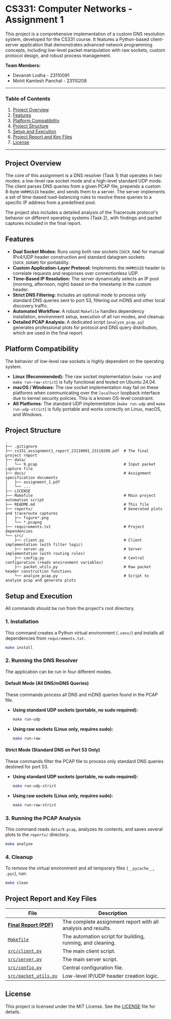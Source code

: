 # CS331: Computer Networks - Assignment 1

This project is a comprehensive implementation of a custom DNS resolution system, developed for the CS331 course. It features a Python-based client-server application that demonstrates advanced network programming concepts, including low-level packet manipulation with raw sockets, custom protocol design, and robust process management.

**Team Members:**
*   Devansh Lodha - 23110091
*   Mohit Kamlesh Panchal - 23110208

---

### Table of Contents
1.  [Project Overview](#project-overview)
2.  [Features](#features)
3.  [Platform Compatibility](#platform-compatibility)
4.  [Project Structure](#project-structure)
5.  [Setup and Execution](#setup-and-execution)
6.  [Project Report and Key Files](#project-report-and-key-files)
7.  [License](#license)

---

## Project Overview

The core of this assignment is a DNS resolver (Task 1) that operates in two modes: a low-level raw socket mode and a high-level standard UDP mode. The client parses DNS queries from a given PCAP file, prepends a custom 8-byte `HHMMSSID` header, and sends them to a server. The server implements a set of time-based load-balancing rules to resolve these queries to a specific IP address from a predefined pool.

The project also includes a detailed analysis of the Traceroute protocol's behavior on different operating systems (Task 2), with findings and packet captures included in the final report.

## Features

-   **Dual Socket Modes:** Runs using both raw sockets (`SOCK_RAW`) for manual IPv4/UDP header construction and standard datagram sockets (`SOCK_DGRAM`) for portability.
-   **Custom Application-Layer Protocol:** Implements the `HHMMSSID` header to correlate requests and responses over connectionless UDP.
-   **Time-Based IP Resolution:** The server dynamically selects an IP pool (morning, afternoon, night) based on the timestamp in the custom header.
-   **Strict DNS Filtering:** Includes an optional mode to process only standard DNS queries sent to port 53, filtering out mDNS and other local discovery traffic.
-   **Automated Workflow:** A robust `Makefile` handles dependency installation, environment setup, execution of all run modes, and cleanup.
-   **Detailed PCAP Analysis:** A dedicated script (`analyze_pcap.py`) generates professional plots for protocol and DNS query distribution, which are used in the final report.

## Platform Compatibility

The behavior of low-level raw sockets is highly dependent on the operating system.

-   **Linux (Recommended):** The raw socket implementation (`make run` and `make run-raw-strict`) is fully functional and tested on Ubuntu 24.04.
-   **macOS / Windows:** The raw socket implementation may fail on these platforms when communicating over the `localhost` loopback interface due to kernel security policies. This is a known OS-level constraint.
-   **All Platforms:** The standard UDP implementation (`make run-udp` and `make run-udp-strict`) is fully portable and works correctly on Linux, macOS, and Windows.

## Project Structure

```
.
├── .gitignore
├── cs331_assignment1_report_23110091_23110208.pdf  # The final project report
├── data/
│   └── 9.pcap                                      # Input packet capture file
├── docs/                                           # Assignment specification documents
│   ├── assignment_1.pdf
│   └── ...
├── LICENSE
├── Makefile                                        # Main project automation script
├── README.md                                       # This file
├── reports/                                        # Generated plots and traceroute captures
│   ├── figure*.png
│   └── *.pcapng
├── requirements.txt                                # Project dependencies
└── src/
    ├── client.py                                   # Client implementation (with filter logic)
    ├── server.py                                   # Server implementation (with routing rules)
    ├── config.py                                   # Central configuration (reads environment variables)
    ├── packet_utils.py                             # Raw packet header construction functions
    └── analyze_pcap.py                             # Script to analyze pcap and generate plots
```

## Setup and Execution

All commands should be run from the project's root directory.

### 1. Installation

This command creates a Python virtual environment (`.venv/`) and installs all dependencies from `requirements.txt`.

```bash
make install
```

### 2. Running the DNS Resolver

The application can be run in four different modes.

#### Default Mode (All DNS/mDNS Queries)
These commands process all DNS and mDNS queries found in the PCAP file.

-   **Using standard UDP sockets (portable, no sudo required):**
    ```bash
    make run-udp
    ```
-   **Using raw sockets (Linux only, requires sudo):**
    ```bash
    make run-raw
    ```

#### Strict Mode (Standard DNS on Port 53 Only)
These commands filter the PCAP file to process only standard DNS queries destined for port 53.

-   **Using standard UDP sockets (portable, no sudo required):**
    ```bash
    make run-udp-strict
    ```
-   **Using raw sockets (Linux only, requires sudo):**
    ```bash
    make run-raw-strict
    ```

### 3. Running the PCAP Analysis

This command reads `data/9.pcap`, analyzes its contents, and saves several plots to the `reports/` directory.

```bash
make analyze
```

### 4. Cleanup

To remove the virtual environment and all temporary files (`__pycache__`, `.pyc`), run:

```bash
make clean
```

## Project Report and Key Files

| File                                                              | Description                                             |
| ----------------------------------------------------------------- | ------------------------------------------------------- |
| [**Final Report (PDF)**](./cs331_assignment1_report_23110091_23110208.pdf) | The complete assignment report with all analysis and results. |
| [`Makefile`](./Makefile)                                          | The automation script for building, running, and cleaning. |
| [`src/client.py`](./src/client.py)                                | The main client script.                                 |
| [`src/server.py`](./src/server.py)                                | The main server script.                                 |
| [`src/config.py`](./src/config.py)                                | Central configuration file.                             |
| [`src/packet_utils.py`](./src/packet_utils.py)                    | Low-level IP/UDP header creation logic.                 |

## License

This project is licensed under the MIT License. See the [LICENSE](./LICENSE) file for details.